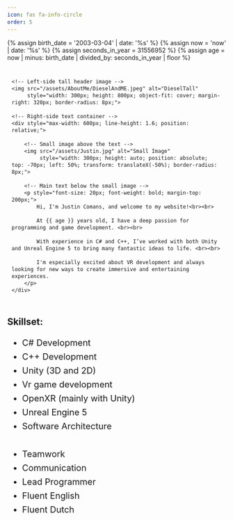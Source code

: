 ```yaml
---
icon: fas fa-info-circle
order: 5
---
```

{% assign birth_date = '2003-03-04' | date: '%s' %}
{% assign now = 'now' | date: '%s' %}
{% assign seconds_in_year = 31556952 %}
{% assign age = now | minus: birth_date | divided_by: seconds_in_year | floor %}

<!-- About Me Section with Flexbox Layout -->
<div style="display: flex; align-items: center; padding: 10px;">

    <!-- Left-side tall header image -->
    <img src="/assets/AboutMe/DieselAndME.jpeg" alt="DieselTall" 
         style="width: 300px; height: 800px; object-fit: cover; margin-right: 320px; border-radius: 8px;">

    <!-- Right-side text container -->
    <div style="max-width: 600px; line-height: 1.6; position: relative;">

        <!-- Small image above the text -->
        <img src="/assets/Justin.jpg" alt="Small Image" 
             style="width: 300px; height: auto; position: absolute; top: -70px; left: 50%; transform: translateX(-50%); border-radius: 8px;">

        <!-- Main text below the small image -->
        <p style="font-size: 20px; font-weight: bold; margin-top: 200px;">
            Hi, I'm Justin Comans, and welcome to my website!<br><br>

            At {{ age }} years old, I have a deep passion for programming and game development. <br><br>

            With experience in C# and C++, I’ve worked with both Unity and Unreal Engine 5 to bring many fantastic ideas to life. <br><br>

            I'm especially excited about VR development and always looking for new ways to create immersive and entertaining experiences.
        </p>
    </div>

</div>


<!-- Experience List -->
<h2>Skillset:</h2>
<ul style="font-size: 20px; line-height: 1.6;">
    <li>C# Development</li>
    <li>C++ Development</li>
    <li>Unity (3D and 2D)</li>
    <li> Vr game development</li>
    <li>OpenXR (mainly with Unity)</li>
    <li>Unreal Engine 5</li>
    <li>Software Architecture</li>
    <br>
	<li> Teamwork</li>
	<li> Communication</li>
	<li> Lead Programmer</li>
	<li> Fluent English</li>
	<li> Fluent Dutch</li>
</ul>